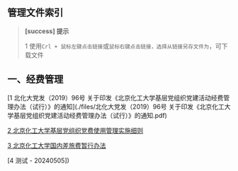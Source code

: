 ## 管理文件索引

> **[success] 提示**
> 
> 1 使用`Crl + 鼠标左键点击链接`或`鼠标右键点击链接，选择从链接另存文件为`，可下载文件<br/>
> 

## 一、经费管理

[1 北化大党发（2019）96号  关于印发《北京化工大学基层党组织党建活动经费管理办法（试行）》的通知](./files/北化大党发（2019）96号  关于印发《北京化工大学基层党组织党建活动经费管理办法（试行）》的通知.pdf) <br/>

[2 北京化工大学基层党组织党费使用管理实施细则](./files/北京化工大学基层党组织党费使用管理实施细则.pdf)    <br/>

[3 北京化工大学国内差旅费暂行办法](./files/北京化工大学国内差旅费暂行办法.pdf)    <br/>


[4 测试 - 20240505])    <br/>  





